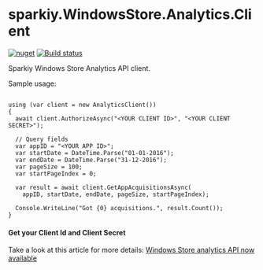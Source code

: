 # sparkiy.WindowsStore.Analytics.Client

[![nuget][nuget-badge]][nuget-url]
[![Build status](https://ci.appveyor.com/api/projects/status/6s85kfxda5uyb0td/branch/master?svg=true)](https://ci.appveyor.com/project/AleksandarDev/sparkiy-windowsstore-analytics-client/branch/master)

Sparkiy Windows Store Analytics API client.

Sample usage:

```

using (var client = new AnalyticsClient())
{
  await client.AuthorizeAsync("<YOUR CLIENT ID>", "<YOUR CLIENT SECRET>");

  // Query fields
  var appID = "<YOUR APP ID>";
  var startDate = DateTime.Parse("01-01-2016");
  var endDate = DateTime.Parse("31-12-2016");
  var pageSize = 100;
  var startPageIndex = 0;

  var result = await client.GetAppAcquisitionsAsync(
    appID, startDate, endDate, pageSize, startPageIndex);

  Console.WriteLine("Got {0} acquisitions.", result.Count());
}

```

#### Get your Client Id and Client Secret

Take a look at this article for more details: [Windows Store analytics API now available](https://blogs.windows.com/buildingapps/2016/03/01/windows-store-analytics-api-now-available/)

[nuget-badge]: https://img.shields.io/badge/nuget-v1.1.0-blue.svg
[nuget-url]: https://www.nuget.org/packages/Sparkiy.WindowsStore.Analytics.Client/
